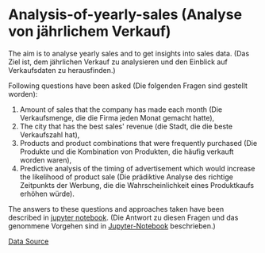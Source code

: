 # Analysis-of-yearly-sales (Analyse von jährlichem Verkauf)

The aim is to analyse yearly sales and to get insights into sales data.
(Das Ziel ist, dem jährlichen Verkauf zu analysieren und den Einblick auf Verkaufsdaten zu herausfinden.) 

Following questions have been asked (Die folgenden Fragen sind gestellt worden):
1. Amount of sales that the company has made each month
   (Die Verkaufsmenge, die die Firma jeden Monat gemacht hatte), 
2. The city that has the best sales' revenue 
   (die Stadt, die die beste Verkaufszahl hat), 
3. Products and product combinations that were frequently purchased
   (Die Produkte und die Kombination von Produkten, die häufig verkauft worden waren), 
4. Predictive analysis of the timing of advertisement which would increase the likelihood of product sale
   (Die prädiktive Analyse des richtige Zeitpunkts der Werbung, die die Wahrscheinlichkeit eines Produktkaufs erhöhen würde).

The answers to these questions and approaches taken have been described in [jupyter notebook](https://github.com/onarayan/Analysis-of-yearly-sales/blob/master/Sale_analysis-Final.ipynb).
(Die Antwort zu diesen Fragen und das genommene Vorgehen sind in [Jupyter-Notebook](https://github.com/onarayan/Analysis-of-yearly-sales/blob/master/Sale_analysis-Final.ipynb) beschrieben.)


[Data Source](https://github.com/KeithGalli)
